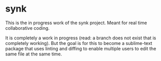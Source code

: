 # synk
This is the in progress work of the synk project. Meant for real time collaborative coding.

It is completely a work in progress (read: a branch does not exist that is completely working).
But the goal is for this to become a sublime-text package that uses linting and diffing to enable multiple users to edit the
same file at the same time.
